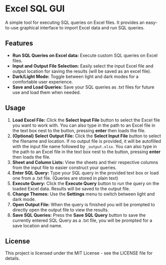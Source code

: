 # Excel SQL GUI
A simple tool for executing SQL queries on Excel files. It provides an easy-to-use graphical interface to import Excel data and run SQL queries.

## Features
- **Run SQL Queries on Excel data:** Execute custom SQL queries on Excel files.
- **Input and Output File Selection:** Easily select the input Excel file and output location for saving the results (will be saved as an excel file).
- **Dark/Light Mode:** Toggle between light and dark modes for a comfortable user experience.
- **Save and Load Queries:** Save your SQL queries as .txt files for future use and load them when needed.

## Usage
1. **Load Excel File:** Click the **Select Input File** button to select the Excel file you want to work with. You can also type in the path to an Excel file in the text box nest to the button, pressing **enter** then loads the file.
2. **(Optional) Select Output File:** Click the **Select Input File** button to select the filename and location. If no output file is provided, it will be autofilled with the input file name followed by `_output.xlsx`. You can also type in the path to an Excel file in the text box nest to the button, pressing **enter** then loads the file.
3. **Sheet and Column Lists:** View the sheets and their respective columns from the input file to easier construct your queries.
4. **Enter SQL Query:** Type your SQL query in the provided text box or load one from a .txt file. (Queries are stored in plain text)
5. **Execute Query:** Click the **Execute Query** button to run the query on the loaded Excel data. Results will be saved to the output file.
6. **Change Themes:** Use the **Settings** menu to switch between light and dark mode.
7. **Open Output File:** When the query is finished you will be prompted to directly open the output file to view the results.
8. **Save SQL Queries:** Press the **Save SQL Query** button to save the currently entered SQL Query as a .txt file, you will be prompted for a save location and name.

## License
This project is licensed under the MIT License - see the LICENSE file for details.
